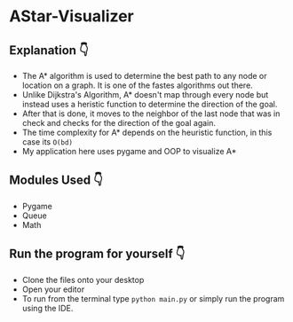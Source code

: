 # AStar-Visualizer

## Explanation 👇
- The A* algorithm is used to determine the best path to any node or location on a graph. It is one of the fastes algorithms out there.
- Unlike Dijkstra's Algorithm, A* doesn't map through every node but instead uses a heristic function to determine the direction of the goal.
- After that is done, it moves to the neighbor of the last node that was in check and checks for the direction of the goal again.
- The time complexity for A* depends on the heuristic function, in this case its `O(bd)`
- My application here uses pygame and OOP to visualize A*

## Modules Used 👇
- Pygame
- Queue
- Math

## Run the program for yourself 👇
- Clone the files onto your desktop
- Open your editor
- To run from the terminal type `python main.py` or simply run the program using the IDE. 